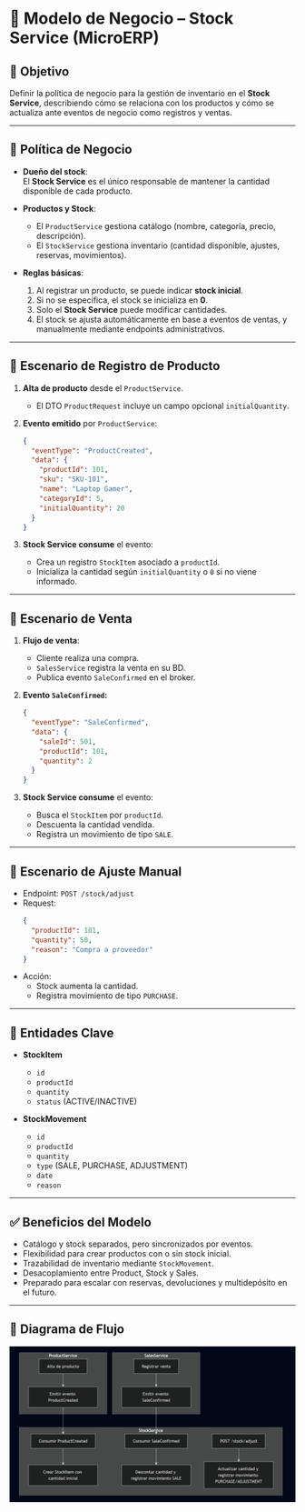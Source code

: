 # 📘 Modelo de Negocio – Stock Service (MicroERP)

## 🎯 Objetivo
Definir la política de negocio para la gestión de inventario en el **Stock Service**, describiendo cómo se relaciona con los productos y cómo se actualiza ante eventos de negocio como registros y ventas.

---

## 🔹 Política de Negocio

- **Dueño del stock**:  
  El **Stock Service** es el único responsable de mantener la cantidad disponible de cada producto.

- **Productos y Stock**:  
  - El `ProductService` gestiona catálogo (nombre, categoría, precio, descripción).  
  - El `StockService` gestiona inventario (cantidad disponible, ajustes, reservas, movimientos).

- **Reglas básicas**:  
  1. Al registrar un producto, se puede indicar **stock inicial**.  
  2. Si no se especifica, el stock se inicializa en **0**.  
  3. Solo el **Stock Service** puede modificar cantidades.  
  4. El stock se ajusta automáticamente en base a eventos de ventas, y manualmente mediante endpoints administrativos.

---

## 🔹 Escenario de Registro de Producto

1. **Alta de producto** desde el `ProductService`.  
   - El DTO `ProductRequest` incluye un campo opcional `initialQuantity`.  

2. **Evento emitido** por `ProductService`:  
   ```json
   {
     "eventType": "ProductCreated",
     "data": {
       "productId": 101,
       "sku": "SKU-101",
       "name": "Laptop Gamer",
       "categoryId": 5,
       "initialQuantity": 20
     }
   }
   ```

3. **Stock Service consume** el evento:  
   - Crea un registro `StockItem` asociado a `productId`.  
   - Inicializa la cantidad según `initialQuantity` o `0` si no viene informado.

---

## 🔹 Escenario de Venta

1. **Flujo de venta**:  
   - Cliente realiza una compra.  
   - `SalesService` registra la venta en su BD.  
   - Publica evento `SaleConfirmed` en el broker.  

2. **Evento `SaleConfirmed`:**
   ```json
   {
     "eventType": "SaleConfirmed",
     "data": {
       "saleId": 501,
       "productId": 101,
       "quantity": 2
     }
   }
   ```

3. **Stock Service consume** el evento:  
   - Busca el `StockItem` por `productId`.  
   - Descuenta la cantidad vendida.  
   - Registra un movimiento de tipo `SALE`.  

---

## 🔹 Escenario de Ajuste Manual

- Endpoint: `POST /stock/adjust`  
- Request:
  ```json
  {
    "productId": 101,
    "quantity": 50,
    "reason": "Compra a proveedor"
  }
  ```
- Acción:  
  - Stock aumenta la cantidad.  
  - Registra movimiento de tipo `PURCHASE`.

---

## 🔹 Entidades Clave

- **StockItem**
  - `id`
  - `productId`
  - `quantity`
  - `status` (ACTIVE/INACTIVE)

- **StockMovement**
  - `id`
  - `productId`
  - `quantity`
  - `type` (SALE, PURCHASE, ADJUSTMENT)
  - `date`
  - `reason`

---

## ✅ Beneficios del Modelo

- Catálogo y stock separados, pero sincronizados por eventos.  
- Flexibilidad para crear productos con o sin stock inicial.  
- Trazabilidad de inventario mediante `StockMovement`.  
- Desacoplamiento entre Product, Stock y Sales.  
- Preparado para escalar con reservas, devoluciones y multidepósito en el futuro.

---

## 🔹 Diagrama de Flujo


![image.png](image.png)
